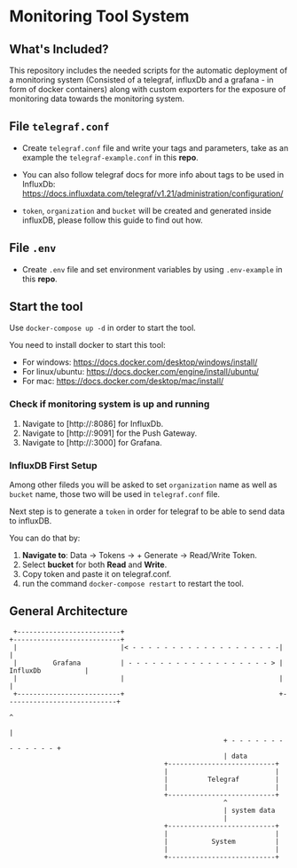 # Monitoring Tool System

## What's Included?

This repository includes the needed scripts for the automatic deployment of a monitoring system (Consisted of a telegraf, influxDb and a grafana - in form of docker containers) along with custom exporters for the exposure of monitoring data towards the monitoring system.

## File `telegraf.conf`

- Create `telegraf.conf` file and write your tags and parameters, take as an example the `telegraf-example.conf` in this **repo**.

- You can also follow telegraf docs for more info about tags to be used in InfluxDb: https://docs.influxdata.com/telegraf/v1.21/administration/configuration/

- `token`, `organization` and `bucket` will be created and generated inside influxDB, please follow this guide to find out how.

## File `.env`

- Create `.env` file and set environment variables by using `.env-example` in this **repo**.

## Start the tool

Use `docker-compose up -d` in order to start the tool.

You need to install docker to start this tool:

- For windows: https://docs.docker.com/desktop/windows/install/
- For linux/ubuntu: https://docs.docker.com/engine/install/ubuntu/
- For mac: https://docs.docker.com/desktop/mac/install/

### Check if monitoring system is up and running

1. Navigate to [http://<your-address>:8086] for InfluxDb.
2. Navigate to [http://<your-address>:9091] for the Push Gateway.
3. Navigate to [http://<your-address>:3000] for Grafana.

### InfluxDB First Setup

Among other fileds you will be asked to set `organization` name as well as `bucket` name, those two will be used in `telegraf.conf` file.

Next step is to generate a `token` in order for telegraf to be able to send data to influxDB.

You can do that by:

1. **Navigate to**: Data -> Tokens -> + Generate -> Read/Write Token.
2. Select **bucket** for both **Read** and **Write**.
3. Copy token and paste it on telegraf.conf.
4. run the command `docker-compose restart` to restart the tool.

## General Architecture

```
 +--------------------------+                                        +---------------------------+
 |                          |< - - - - - - - - - - - - - - - - - - -|                            |
 |         Grafana          | - - - - - - - - - - - - - - - - - - > |         InfluxDb           |
 |                          |                                       |                            |
 +--------------------------+                                       +----------------------------+
                                                                                  ^
                                                                                  |
                                                      + - - - - - - - - - - - - - +
                                                      | data
                                       +---------------------------+
                                       |                           |
                                       |          Telegraf         |
                                       |                           |
                                       +---------------------------+
                                                      ^
                                                      | system data
                                                      |
                                       +---------------------------+
                                       |                           |
                                       |           System          |
                                       |                           |
                                       +---------------------------+
```
